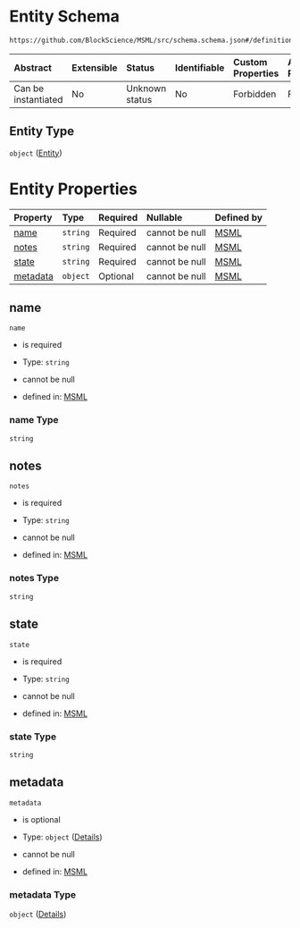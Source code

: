 # Entity Schema

```txt
https://github.com/BlockScience/MSML/src/schema.schema.json#/definitions/Entity
```



| Abstract            | Extensible | Status         | Identifiable | Custom Properties | Additional Properties | Access Restrictions | Defined In                                                                  |
| :------------------ | :--------- | :------------- | :----------- | :---------------- | :-------------------- | :------------------ | :-------------------------------------------------------------------------- |
| Can be instantiated | No         | Unknown status | No           | Forbidden         | Forbidden             | none                | [schema.schema.json\*](../../out/schema.schema.json "open original schema") |

## Entity Type

`object` ([Entity](schema-definitions-entity.md))

# Entity Properties

| Property              | Type     | Required | Nullable       | Defined by                                                                                                                                                     |
| :-------------------- | :------- | :------- | :------------- | :------------------------------------------------------------------------------------------------------------------------------------------------------------- |
| [name](#name)         | `string` | Required | cannot be null | [MSML](schema-definitions-entity-properties-name.md "https://github.com/BlockScience/MSML/src/schema.schema.json#/definitions/Entity/properties/name")         |
| [notes](#notes)       | `string` | Required | cannot be null | [MSML](schema-definitions-entity-properties-notes.md "https://github.com/BlockScience/MSML/src/schema.schema.json#/definitions/Entity/properties/notes")       |
| [state](#state)       | `string` | Required | cannot be null | [MSML](schema-definitions-entity-properties-state.md "https://github.com/BlockScience/MSML/src/schema.schema.json#/definitions/Entity/properties/state")       |
| [metadata](#metadata) | `object` | Optional | cannot be null | [MSML](schema-definitions-entity-properties-metadata.md "https://github.com/BlockScience/MSML/src/schema.schema.json#/definitions/Entity/properties/metadata") |

## name



`name`

*   is required

*   Type: `string`

*   cannot be null

*   defined in: [MSML](schema-definitions-entity-properties-name.md "https://github.com/BlockScience/MSML/src/schema.schema.json#/definitions/Entity/properties/name")

### name Type

`string`

## notes



`notes`

*   is required

*   Type: `string`

*   cannot be null

*   defined in: [MSML](schema-definitions-entity-properties-notes.md "https://github.com/BlockScience/MSML/src/schema.schema.json#/definitions/Entity/properties/notes")

### notes Type

`string`

## state



`state`

*   is required

*   Type: `string`

*   cannot be null

*   defined in: [MSML](schema-definitions-entity-properties-state.md "https://github.com/BlockScience/MSML/src/schema.schema.json#/definitions/Entity/properties/state")

### state Type

`string`

## metadata



`metadata`

*   is optional

*   Type: `object` ([Details](schema-definitions-entity-properties-metadata.md))

*   cannot be null

*   defined in: [MSML](schema-definitions-entity-properties-metadata.md "https://github.com/BlockScience/MSML/src/schema.schema.json#/definitions/Entity/properties/metadata")

### metadata Type

`object` ([Details](schema-definitions-entity-properties-metadata.md))
